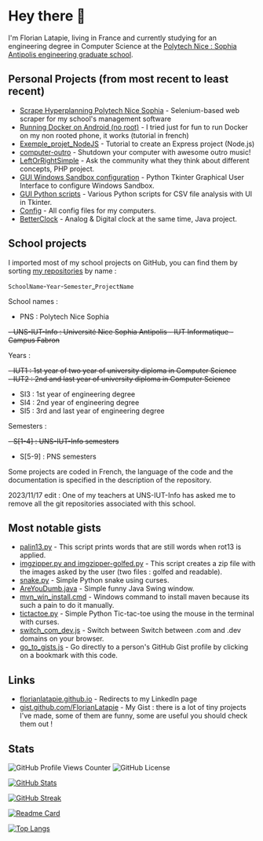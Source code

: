 # Hey there 👋

I'm Florian Latapie, living in France and currently studying for an engineering degree in Computer Science at the [Polytech Nice : Sophia Antipolis engineering graduate school][Polytech].

## Personal Projects (from most recent to least recent)

- [Scrape Hyperplanning Polytech Nice Sophia][Scrape_Hyperplanning_PNS]  - Selenium-based web scraper for my school's management software
- [Running Docker on Android (no root)][docker android]                  - I tried just for fun to run Docker on my non rooted phone, it works (tutorial in french)
- [Exemple_projet_NodeJS][Exemple_projet_NodeJS]                         - Tutorial to create an Express project (Node.js)
- [computer-outro][computer-outro]                                       - Shutdown your computer with awesome outro music!
- [LeftOrRightSimple][LeftOrRightSimple]                                 - Ask the community what they think about different concepts, PHP project.
- [GUI Windows Sandbox configuration][GUI-Windows-Sandbox-configuration] - Python Tkinter Graphical User Interface to configure Windows Sandbox.
- [GUI Python scripts][gui-python-scripts]                               - Various Python scripts for CSV file analysis with UI in Tkinter.
- [Config][Config]                                                       - All config files for my computers.
- [BetterClock][BetterClock]                                             - Analog & Digital clock at the same time, Java project.

## School projects

I imported most of my school projects on GitHub, you can find them by sorting [my repositories][my-repositories] by name :  

`SchoolName`-`Year`-`Semester`_`ProjectName`

School names :

- PNS : Polytech Nice Sophia  
  
~~- UNS-IUT-Info : Université Nice Sophia Antipolis - IUT Informatique - Campus Fabron~~

Years :

~~- IUT1 : 1st year of two year of university diploma in Computer Science~~  
~~- IUT2 : 2nd and last year of university diploma in Computer Science~~

- SI3 : 1st year of engineering degree
- SI4 : 2nd year of engineering degree
- SI5 : 3rd and last year of engineering degree

Semesters :

~~- S[1-4] : UNS-IUT-Info semesters~~

- S[5-9] : PNS semesters

Some projects are coded in French, the language of the code and the documentation is specified in the description of the repository.

2023/11/17 edit : One of my teachers at UNS-IUT-Info has asked me to remove all the git repositories associated with this school.

## Most notable gists

- [palin13.py][palin13]                             - This script prints words that are still words when rot13 is applied.
- [imgzipper.py and imgzipper-golfed.py][imgzipper] - This script creates a zip file with the images asked by the user (two files : golfed and readable).
- [snake.py][snake]                                 - Simple Python snake using curses.
- [AreYouDumb.java][AreYouDumb]                     - Simple funny Java Swing window.
- [mvn_win_install.cmd][mvn_win_install]            - Windows command to install maven because its such a pain to do it manually.
- [tictactoe.py][tictactoe]                         - Simple Python Tic-tac-toe using the mouse in the terminal with curses.
- [switch_com_dev.js][switch_com_dev]               - Switch between Switch between .com and .dev domains on your browser.
- [go_to_gists.js][go_to_gists]                     - Go directly to a person's GitHub Gist profile by clicking on a bookmark with this code.

## Links

- [florianlatapie.github.io][github.io]         - Redirects to my LinkedIn page
- [gist.github.com/FlorianLatapie][gist github] - My Gist : there is a lot of tiny projects I've made, some of them are funny, some are useful you should check them out !

## Stats

![GitHub Profile Views Counter](https://komarev.com/ghpvc/?username=FlorianLatapie)
![GitHub License](https://img.shields.io/github/license/FlorianLatapie/FlorianLatapie)

[![GitHub Stats][GitHub Stats]](https://github.com/anuraghazra/github-readme-stats)

[![GitHub Streak][Github Streak]](https://git.io/streak-stats)

[![Readme Card][Readme Card]](https://github.com/anuraghazra/github-readme-stats)

[![Top Langs][Top Langs]](https://github.com/anuraghazra/github-readme-stats)

<!-- Sources -->
<!-- Misc. -->
[Polytech]: https://polytech.univ-cotedazur.fr/

<!-- Projects links-->
[my-repositories]: https://github.com/FlorianLatapie?tab=repositories&q=&type=archived&language=&sort=name
[BetterClock]: https://github.com/FlorianLatapie/BetterClock
[Config]: https://github.com/FlorianLatapie/Config
[gui-python-scripts]: https://github.com/FlorianLatapie/gui-python-scripts
[GUI-Windows-Sandbox-configuration]: https://github.com/FlorianLatapie/GUI-Windows-Sandbox-configuration
[LeftOrRightSimple]: https://github.com/FlorianLatapie/LeftOrRightSimple
[computer-outro]: https://github.com/FlorianLatapie/computer-outro
[Exemple_projet_NodeJS]: https://github.com/FlorianLatapie/Exemple_projet_NodeJS
[Scrape_Hyperplanning_PNS]: https://github.com/FlorianLatapie/Scrape_Hyperplanning_Polytech_Nice_Sophia
[docker android]: https://github.com/FlorianLatapie/Config/blob/main/linux/termux/docker/README.md

<!-- Gists links -->
[palin13]: https://gist.github.com/FlorianLatapie/dcbfc6a26423162c2fef6886a3501684
[imgzipper]: https://gist.github.com/FlorianLatapie/60785afb8cd25b8767e14832d19679eb
[snake]: https://gist.github.com/FlorianLatapie/3f67869fc97fa5c76b86fac4fce9500b
[AreYouDumb]: https://gist.github.com/FlorianLatapie/e56b7ccb152d8851c8944339a60de1ca
[mvn_win_install]: https://gist.github.com/FlorianLatapie/3c3125a2a371dc08991313401f04db65
[tictactoe]: https://gist.github.com/FlorianLatapie/c6d81b0351fe88a60e8b1502eeef1152
[switch_com_dev]: https://gist.github.com/FlorianLatapie/be766b7e08447bd093e2b172df4ef9d8
[go_to_gists]: https://gist.github.com/FlorianLatapie/72d5b86cf51f71392ab82b2fd034c1d6

<!-- Links -->
[github.io]: https://florianlatapie.github.io/
[gist github]: https://gist.github.com/FlorianLatapie

<!-- Stats -->
[GitHub Stats]: https://github-readme-stats.vercel.app/api?username=FlorianLatapie&count_private=true&show_icons=true
[GitHub Streak]: https://github-readme-streak-stats.herokuapp.com/?user=florianlatapie&date_format=j%2Fn%5B%2FY%5D
[Readme Card]: https://github-readme-stats.vercel.app/api/pin/?username=florianlatapie&repo=florianlatapie&show_owner=true
[Top Langs]: https://github-readme-stats.vercel.app/api/top-langs/?username=FlorianLatapie
